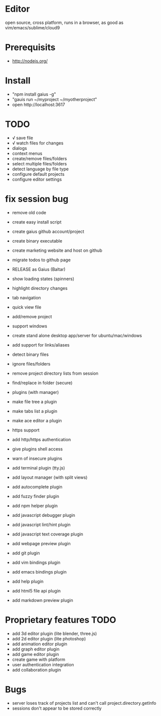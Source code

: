 # Editor

open source, cross platform, runs in a browser, as good as vim/emacs/sublime/cloud9


# Prerequisits

* http://nodejs.org/


# Install

* "npm install gaius -g"
* "gauis run ~/myproject ~/myotherproject"
* open http://localhost:3617


# TODO

* √ save file
* √ watch files for changes
* dialogs
* context menus
* create/remove files/folders
* select multiple files/folders
* detect language by file type
* configure default projects
* configure editor settings
# fix session bug

* remove old code
* create easy install script
* create gaius github account/project
* create binary executable
* create marketing website and host on github
* migrate todos to github page
* RELEASE as Gaius (Baltar)

* show loading states (spinners)
* highlight directory changes
* tab navigation
* quick view file
* add/remove project
* support windows
* create stand alone desktop app/server for ubuntu/mac/windows
* add support for links/aliases
* detect binary files
* ignore files/folders
* remove project directory lists from session
* find/replace in folder (secure)
* plugins (with manager)
* make file tree a plugin
* make tabs list a plugin
* make ace editor a plugin
* https support
* add http/https authentication
* give plugins shell access
* warn of insecure plugins
* add terminal plugin (tty.js)
* add layout manager (with split views)
* add autocomplete plugin
* add fuzzy finder plugin
* add npm helper plugin
* add javascript debugger plugin
* add javascript lint/hint plugin
* add javascript text coverage plugin
* add webpage preview plugin
* add git plugin
* add vim bindings plugin
* add emacs bindings plugin
* add help plugin
* add html5 file api plugin
* add markdown preview plugin


# Proprietary features TODO

* add 3d editor plugin (lite blender, three.js)
* add 2d editor plugin (lite photoshop)
* add animation editor plugin
* add graph editor plugin
* add game editor plugin
* create game with platform
* user authentication integration
* add collaboration plugin


# Bugs

* server loses track of projects list and can't call project.directory.getInfo
* sessions don't appear to be stored correctly
